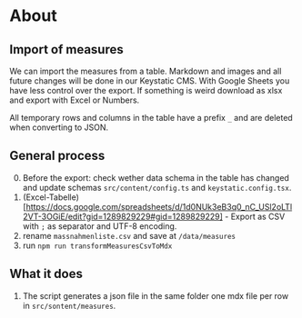 # About

## Import of measures

We can import the measures from a table. Markdown and images and all future changes will be done in our Keystatic CMS.
With Google Sheets you have less control over the export. If something is weird download as xlsx and export with Excel or Numbers.

All temporary rows and columns in the table have a prefix `_` and are deleted when converting to JSON.

## General process

0. Before the export: check wether data schema in the table has changed and update schemas `src/content/config.ts` and `keystatic.config.tsx`.
1. (Excel-Tabelle)[https://docs.google.com/spreadsheets/d/1d0NUk3eB3q0_nC_USl2oLTl2VT-3OGiE/edit?gid=1289829229#gid=1289829229] - Export as CSV with `;` as separator and UTF-8 encoding.
2. rename `massnahmenliste.csv` and save at `/data/measures`
3. run `npm run transformMeasuresCsvToMdx`

## What it does

1. The script generates a json file in the same folder one mdx file per row in `src/sontent/measures`.
